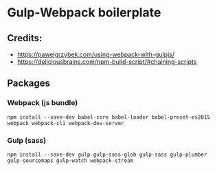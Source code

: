 # Gulp-Webpack boilerplate

## Credits:
* https://pawelgrzybek.com/using-webpack-with-gulpjs/
* https://deliciousbrains.com/npm-build-script/#chaining-scripts

## Packages

### Webpack (js bundle)
```
npm install --save-dev babel-core babel-loader babel-preset-es2015 webpack webpack-cli webpack-dev-server
```

### Gulp (sass)
```
npm install --save-dev gulp gulp-sass-glob gulp-sass gulp-plumber gulp-sourcemaps gulp-watch webpack-stream
```